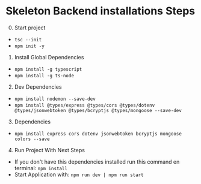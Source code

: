 # Skeleton Backend installations Steps

0. Start project
- ```tsc --init```
- ```npm init -y```

1. Install Global Dependencies
- ```npm install -g typescript```
- ```npm install -g ts-node```

2. Dev Dependencies
- ```npm install nodemon --save-dev```
- ```npm install @types/express @types/cors @types/dotenv @types/jsonwebtoken @types/bcryptjs @types/mongoose --save-dev```

3. Dependencies
- ```npm install express cors dotenv jsonwebtoken bcryptjs mongoose colors --save```

4. Run Project With Next Steps
- If you don't have this dependencies installed run this command en terminal: ```npm install```
- Start Application with: ```npm run dev | npm run start```
